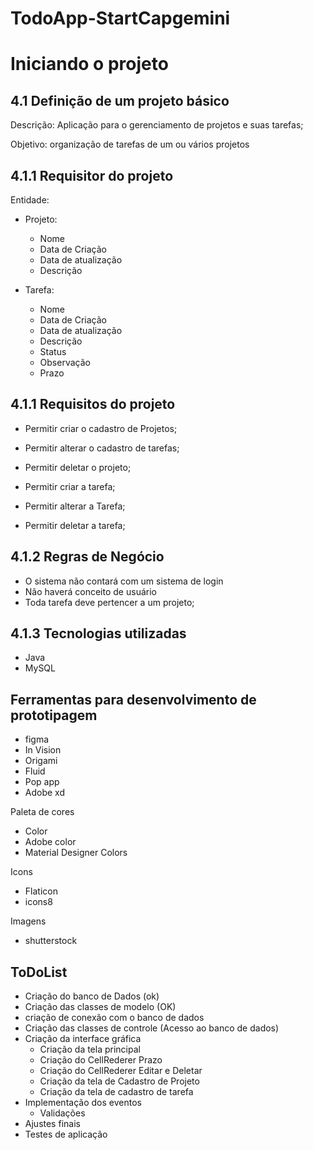 # TodoApp-StartCapgemini
# Iniciando o projeto


## 4.1 Definição de um projeto básico

Descrição: Aplicação para o gerenciamento de projetos e suas tarefas;

Objetivo: organização de tarefas de um ou vários projetos

##  4.1.1 Requisitor do projeto

Entidade:

- Projeto:
    - Nome
    - Data de Criação
    - Data de atualização
    - Descrição

- Tarefa:
    - Nome
    - Data de Criação
    - Data de atualização
    - Descrição
    - Status
    - Observação
    - Prazo

## 4.1.1 Requisitos do projeto

- Permitir criar o cadastro de Projetos;
- Permitir alterar o cadastro de tarefas;
- Permitir deletar o projeto;

- Permitir criar a tarefa;
- Permitir alterar a Tarefa;
- Permitir deletar a tarefa;

## 4.1.2 Regras de Negócio

- O sistema não contará com um sistema de login
- Não haverá conceito de usuário
- Toda tarefa deve pertencer a um projeto;


## 4.1.3 Tecnologias utilizadas

- Java
- MySQL

## Ferramentas para desenvolvimento de prototipagem

- figma
- In Vision
- Origami
- Fluid
- Pop app
- Adobe xd

Paleta de cores
- Color
- Adobe color
- Material Designer Colors

Icons
- Flaticon
- icons8


Imagens

- shutterstock


## ToDoList

- Criação do banco de Dados (ok)
- Criação das classes de modelo (OK)
- criação de conexão com o banco de dados
- Criação das classes de controle (Acesso ao banco de dados)
- Criação da interface gráfica
    - Criação da tela principal
    - Criação do CellRederer Prazo
    - Criação do CellRederer Editar e Deletar
    - Criação da tela de Cadastro de Projeto
    - Criação da tela de cadastro de tarefa
- Implementação dos eventos
    - Validações
- Ajustes finais
- Testes de aplicação
